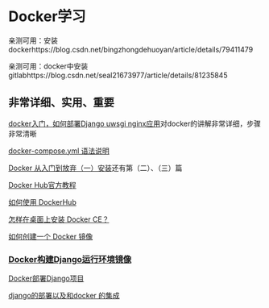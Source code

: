 # Docker学习

亲测可用：安装dockerhttps://blog.csdn.net/bingzhongdehuoyan/article/details/79411479

亲测可用：docker中安装gitlabhttps://blog.csdn.net/seal21673977/article/details/81235845

## 非常详细、实用、重要

[docker入门，如何部署Django uwsgi nginx应用](http://blog.xander-ye.com/hello-docker/)对docker的讲解非常详细，步骤非常清晰

[docker-compose.yml 语法说明](https://www.cnblogs.com/freefei/p/5311294.html)



[Docker 从入门到放弃（一）安装](https://www.cnblogs.com/tinywan/p/7979704.html)还有第（二）、（三）篇

[Docker Hub官方教程](https://docs.docker.com/docker-hub/)

[如何使用 DockerHub](https://linux.cn/article-9551-1.html)

[怎样在桌面上安装 Docker CE？](https://linux.cn/article-9773-1.html)

[如何创建一个 Docker 镜像](https://linux.cn/article-9541-1.html)



### [Docker构建Django运行环境镜像](https://www.jianshu.com/p/51c610022413)

[Docker部署Django项目](https://blog.csdn.net/lmw1239225096/article/details/80590574)

[django的部署以及和docker 的集成](https://www.cnblogs.com/binbin168/p/8093718.html)





